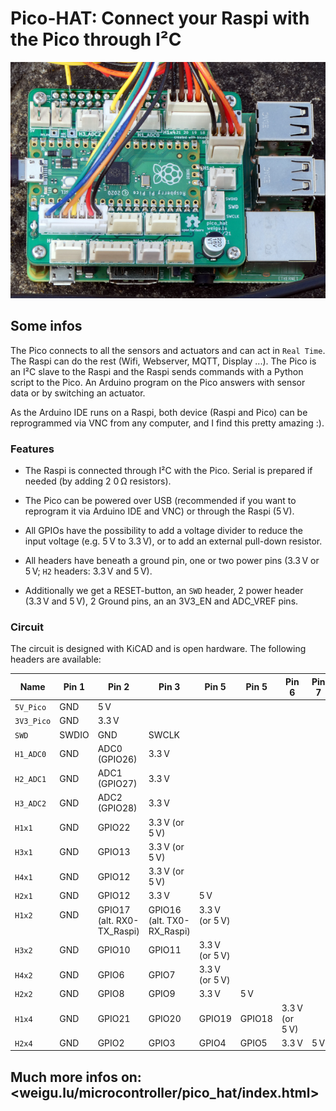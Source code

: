 # Pico-HAT: Connect your Raspi with the Pico through I²C

![pico hat](png/pico_hat_600.png "pico hat")

## Some infos

The Pico connects to all the sensors and actuators and can act in `Real Time`. The Raspi can do the rest (Wifi, Webserver, MQTT, Display ...). The Pico is an I²C slave to the Raspi and the Raspi sends commands with a Python script to the Pico. An Arduino program on the Pico answers with sensor data or by switching an actuator.

As the Arduino IDE runs on a Raspi, both device (Raspi and Pico) can be reprogrammed via VNC from any computer, and I find this pretty amazing :).

### Features

+ The Raspi is connected through I²C with the Pico. Serial is prepared if needed (by adding 2 0&#8239;Ω resistors).

+ The Pico can be powered over USB (recommended if you want to reprogram it via Arduino IDE and VNC) or through the Raspi (5&#8239;V).

+ All GPIOs have the possibility to add a voltage divider to reduce the input voltage (e.g. 5&#8239;V to 3.3&#8239;V), or to add an external pull-down resistor.

+ All headers have beneath a ground pin, one or two power pins (3.3&#8239;V or 5&#8239;V; `H2` headers: 3.3&#8239;V and 5&#8239;V).

+ Additionally we get a RESET-button, an `SWD` header, 2 power header (3.3&#8239;V and 5&#8239;V), 2 Ground pins, an an 3V3_EN and ADC\_VREF pins.

### Circuit

The circuit is designed with KiCAD and is open hardware. The following headers are available:

| Name | Pin 1 | Pin 2 | Pin 3 | Pin 5 | Pin 5 | Pin 6 | Pin 7 |
|--|--|--|--|--|--|--|--|
| `5V_Pico` | GND | 5&#8239;V |
| `3V3_Pico` | GND | 3.3&#8239;V |
| `SWD` | SWDIO | GND | SWCLK |
| `H1_ADC0` | GND | ADC0 (GPIO26) | 3.3&#8239;V |
| `H2_ADC1` | GND | ADC1 (GPIO27) | 3.3&#8239;V |
| `H3_ADC2` | GND | ADC2 (GPIO28) | 3.3&#8239;V |
| `H1x1` | GND | GPIO22 | 3.3&#8239;V (or 5&#8239;V) |
| `H3x1` | GND | GPIO13 | 3.3&#8239;V (or 5&#8239;V) |
| `H4x1` | GND | GPIO12 | 3.3&#8239;V (or 5&#8239;V) |
| `H2x1` | GND | GPIO12 | 3.3&#8239;V | 5&#8239;V |
| `H1x2`<br>&#8239; | GND<br>&#8239; | GPIO17<br>(alt. RX0-TX_Raspi) | GPIO16<br>(alt. TX0-RX_Raspi) | 3.3&#8239;V (or 5&#8239;V)<br>&#8239; |
| `H3x2` | GND | GPIO10 | GPIO11 | 3.3&#8239;V (or 5&#8239;V) |
| `H4x2` | GND | GPIO6 | GPIO7 | 3.3&#8239;V (or 5&#8239;V) |
| `H2x2` | GND | GPIO8 | GPIO9 | 3.3&#8239;V | 5&#8239;V |
| `H1x4` | GND | GPIO21 | GPIO20 | GPIO19 | GPIO18 | 3.3&#8239;V (or 5&#8239;V) |
| `H2x4` | GND | GPIO2 | GPIO3 | GPIO4 | GPIO5 | 3.3&#8239;V | 5&#8239;V |

## Much more infos on: <weigu.lu/microcontroller/pico_hat/index.html>
